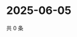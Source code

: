 # 2025-06-05

共 0 条

<!-- BEGIN ZHIHUQUESTIONS -->
<!-- 最后更新时间 Thu Jun 05 2025 10:40:53 GMT+0800 (China Standard Time) -->

<!-- END ZHIHUQUESTIONS -->
